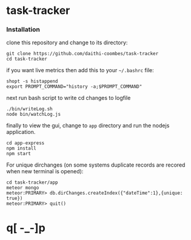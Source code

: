 # task-tracker

### Installation

clone this repository and change to its directory:
```
git clone https://github.com/daithi-coombes/task-tracker
cd task-tracker
```

if you want live metrics then add this to your `~/.bashrc` file:
```
shopt -s histappend
export PROMPT_COMMAND="history -a;$PROMPT_COMMAND"
```

next run bash script to write cd changes to logfile
```
./bin/writeLog.sh
node bin/watchLog.js
```

finally to view the gui, change to `app` directory and run the nodejs
application.
```
cd app-express
npm install
npm start
```

For unique dirchanges (on some systems duplicate records are recored when new
  terminal is opened):
```
cd task-tracker/app
meteor mongo
meteor:PRIMARY> db.dirChanges.createIndex({"dateTime":1},{unique: true})
meteor:PRIMARY> quit()
```

# q[ -_-]p
